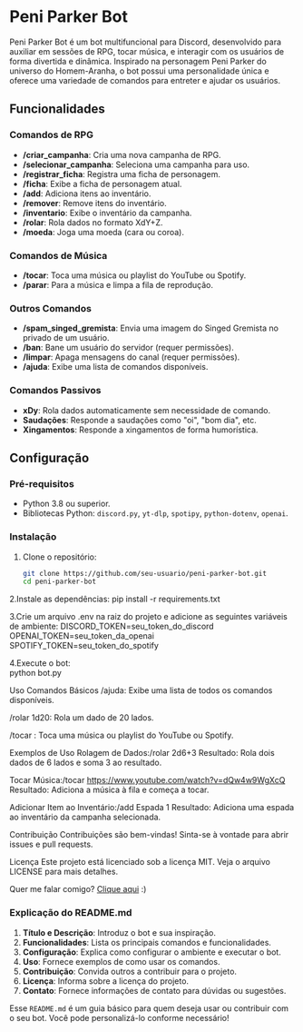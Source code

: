 # Peni Parker Bot

Peni Parker Bot é um bot multifuncional para Discord, desenvolvido para auxiliar em sessões de RPG, tocar música, e interagir com os usuários de forma divertida e dinâmica. Inspirado na personagem Peni Parker do universo do Homem-Aranha, o bot possui uma personalidade única e oferece uma variedade de comandos para entreter e ajudar os usuários.

## Funcionalidades

### Comandos de RPG
- **/criar_campanha**: Cria uma nova campanha de RPG.
- **/selecionar_campanha**: Seleciona uma campanha para uso.
- **/registrar_ficha**: Registra uma ficha de personagem.
- **/ficha**: Exibe a ficha de personagem atual.
- **/add**: Adiciona itens ao inventário.
- **/remover**: Remove itens do inventário.
- **/inventario**: Exibe o inventário da campanha.
- **/rolar**: Rola dados no formato XdY+Z.
- **/moeda**: Joga uma moeda (cara ou coroa).

### Comandos de Música
- **/tocar**: Toca uma música ou playlist do YouTube ou Spotify.
- **/parar**: Para a música e limpa a fila de reprodução.

### Outros Comandos
- **/spam_singed_gremista**: Envia uma imagem do Singed Gremista no privado de um usuário.
- **/ban**: Bane um usuário do servidor (requer permissões).
- **/limpar**: Apaga mensagens do canal (requer permissões).
- **/ajuda**: Exibe uma lista de comandos disponíveis.

### Comandos Passivos
- **xDy**: Rola dados automaticamente sem necessidade de comando.
- **Saudações**: Responde a saudações como "oi", "bom dia", etc.
- **Xingamentos**: Responde a xingamentos de forma humorística.

## Configuração

### Pré-requisitos
- Python 3.8 ou superior.
- Bibliotecas Python: `discord.py`, `yt-dlp`, `spotipy`, `python-dotenv`, `openai`.

### Instalação
1. Clone o repositório:
   ```bash
   git clone https://github.com/seu-usuario/peni-parker-bot.git
   cd peni-parker-bot

2.Instale as dependências:
pip install -r requirements.txt  

3.Crie um arquivo .env na raiz do projeto e adicione as seguintes variáveis de ambiente:
DISCORD_TOKEN=seu_token_do_discord  
OPENAI_TOKEN=seu_token_da_openai  
SPOTIFY_TOKEN=seu_token_do_spotify

4.Execute o bot:  
python bot.py  

Uso
Comandos Básicos
/ajuda: Exibe uma lista de todos os comandos disponíveis.

/rolar 1d20: Rola um dado de 20 lados.

/tocar <url>: Toca uma música ou playlist do YouTube ou Spotify.

Exemplos de Uso
Rolagem de Dados:/rolar 2d6+3
Resultado: Rola dois dados de 6 lados e soma 3 ao resultado.

Tocar Música:/tocar https://www.youtube.com/watch?v=dQw4w9WgXcQ
Resultado: Adiciona a música à fila e começa a tocar.

Adicionar Item ao Inventário:/add Espada 1
Resultado: Adiciona uma espada ao inventário da campanha selecionada.

Contribuição
Contribuições são bem-vindas! Sinta-se à vontade para abrir issues e pull requests.

Licença
Este projeto está licenciado sob a licença MIT. Veja o arquivo LICENSE para mais detalhes.

Quer me falar comigo? [Clique aqui](https://konect.gg/vezkalin) :)


### Explicação do README.md

1. **Título e Descrição**: Introduz o bot e sua inspiração.
2. **Funcionalidades**: Lista os principais comandos e funcionalidades.
3. **Configuração**: Explica como configurar o ambiente e executar o bot.
4. **Uso**: Fornece exemplos de como usar os comandos.
5. **Contribuição**: Convida outros a contribuir para o projeto.
6. **Licença**: Informa sobre a licença do projeto.
7. **Contato**: Fornece informações de contato para dúvidas ou sugestões.

Esse `README.md` é um guia básico para quem deseja usar ou contribuir com o seu bot. Você pode personalizá-lo conforme necessário!
